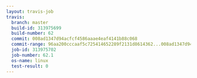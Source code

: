 ```yaml
---
layout: travis-job
travis:
  branch: master
  build-id: 313975699
  build-number: 62
  commit: 008ad1347d94acfcf4586aaae4eaf4141b88c068
  commit-range: 96aa200cccaaf5c725414652289f2131d8614362...008ad1347d94acfcf4586aaae4eaf4141b88c068
  job-id: 313975702
  job-number: 62.1
  os-name: linux
  test-result: 0
---
```

